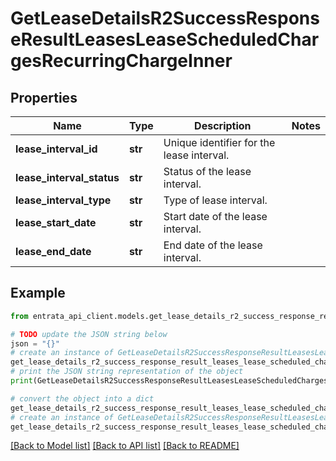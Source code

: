 # GetLeaseDetailsR2SuccessResponseResultLeasesLeaseScheduledChargesRecurringChargeInner


## Properties

Name | Type | Description | Notes
------------ | ------------- | ------------- | -------------
**lease_interval_id** | **str** | Unique identifier for the lease interval. | 
**lease_interval_status** | **str** | Status of the lease interval. | 
**lease_interval_type** | **str** | Type of lease interval. | 
**lease_start_date** | **str** | Start date of the lease interval. | 
**lease_end_date** | **str** | End date of the lease interval. | 

## Example

```python
from entrata_api_client.models.get_lease_details_r2_success_response_result_leases_lease_scheduled_charges_recurring_charge_inner import GetLeaseDetailsR2SuccessResponseResultLeasesLeaseScheduledChargesRecurringChargeInner

# TODO update the JSON string below
json = "{}"
# create an instance of GetLeaseDetailsR2SuccessResponseResultLeasesLeaseScheduledChargesRecurringChargeInner from a JSON string
get_lease_details_r2_success_response_result_leases_lease_scheduled_charges_recurring_charge_inner_instance = GetLeaseDetailsR2SuccessResponseResultLeasesLeaseScheduledChargesRecurringChargeInner.from_json(json)
# print the JSON string representation of the object
print(GetLeaseDetailsR2SuccessResponseResultLeasesLeaseScheduledChargesRecurringChargeInner.to_json())

# convert the object into a dict
get_lease_details_r2_success_response_result_leases_lease_scheduled_charges_recurring_charge_inner_dict = get_lease_details_r2_success_response_result_leases_lease_scheduled_charges_recurring_charge_inner_instance.to_dict()
# create an instance of GetLeaseDetailsR2SuccessResponseResultLeasesLeaseScheduledChargesRecurringChargeInner from a dict
get_lease_details_r2_success_response_result_leases_lease_scheduled_charges_recurring_charge_inner_from_dict = GetLeaseDetailsR2SuccessResponseResultLeasesLeaseScheduledChargesRecurringChargeInner.from_dict(get_lease_details_r2_success_response_result_leases_lease_scheduled_charges_recurring_charge_inner_dict)
```
[[Back to Model list]](../README.md#documentation-for-models) [[Back to API list]](../README.md#documentation-for-api-endpoints) [[Back to README]](../README.md)


